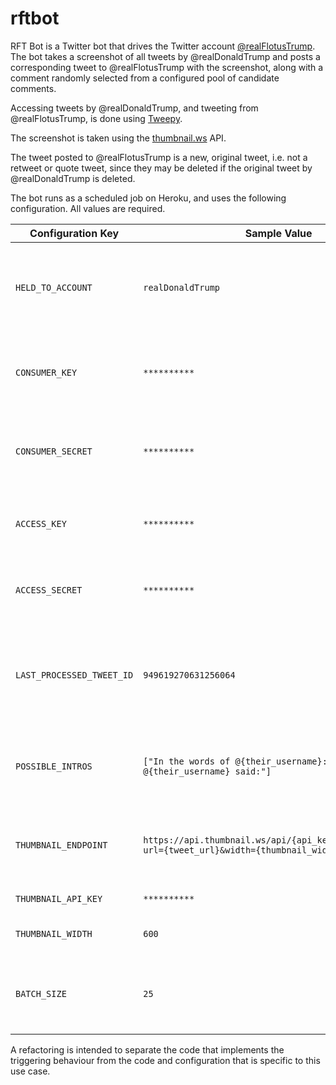 # rftbot

RFT Bot is a Twitter bot that drives the Twitter account [@realFlotusTrump](http://twitter.com/realFlotusTrump). The bot takes a screenshot of all tweets by @realDonaldTrump and posts a corresponding tweet to @realFlotusTrump with the screenshot, along with a comment randomly selected from a configured pool of candidate comments.

Accessing tweets by @realDonaldTrump, and tweeting from @realFlotusTrump, is done using [Tweepy](http://www.tweepy.org/).

The screenshot is taken using the [thumbnail.ws](https://thumbnail.ws/documentation.html) API.

The tweet posted to @realFlotusTrump is a new, original tweet, i.e. not a retweet or quote tweet, since they may be deleted if the original tweet by @realDonaldTrump is deleted.

The bot runs as a scheduled job on Heroku, and uses the following configuration. All values are required.

|Configuration Key|Sample Value     |Description|
|-----------------|-----------------|-----------|
|`HELD_TO_ACCOUNT`|`realDonaldTrump`|The username whose tweets trigger tweets from this bot|
|`CONSUMER_KEY`|`**********`|The Twitter API consumer key for our Twitter account|
|`CONSUMER_SECRET`|`**********`|The Twitter API consumer secret for our Twitter account|
|`ACCESS_KEY`|`**********`|The Twitter API access key for our Twitter account|
|`ACCESS_SECRET`|`**********`|The Twitter API access secret for our Twitter account|
|`LAST_PROCESSED_TWEET_ID`|`949619270631256064`|Tweet ID. Maintained by the bot to keep track of which tweets have already been seen and handled|
|`POSSIBLE_INTROS`|`["In the words of @{their_username}:", "As @{their_username} said:"]`|JSON list of candidate comments to accompany the screenshot|
|`THUMBNAIL_ENDPOINT`|`https://api.thumbnail.ws/api/{api_key}/thumbnail/get?url={tweet_url}&width={thumbnail_width}`|API endpoint for [thumbnail.ws](https://thumbnail.ws/documentation.html), with fields defined for substitutions|
|`THUMBNAIL_API_KEY`|`**********`|API key for [thumbnail.ws](https://thumbnail.ws/documentation.html)|
|`THUMBNAIL_WIDTH`|`600`|Width in pixels of the screenshot|
|`BATCH_SIZE`|`25`|Count of tweets to retrieve in each call to the Twitter API|

A refactoring is intended to separate the code that implements the triggering behaviour from the code and configuration that is specific to this use case.


